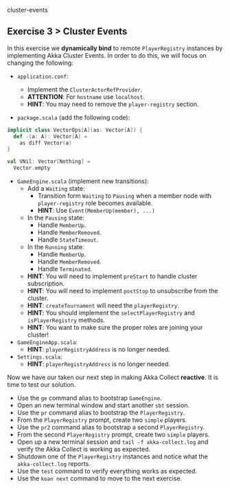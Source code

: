 cluster-events

## Exercise 3 > Cluster Events

In this exercise we **dynamically bind** to remote `PlayerRegistry` instances by implementing Akka Cluster Events. In order to do this, we will focus on changing the following:

- `application.conf`:
    - Implement the `ClusterActorRefProvider`.
    - **ATTENTION**: For `hostname` use `localhost`.
    - **HINT**: You may need to remove the `player-registry` section.

- `package.scala` (add the following code):

```scala
implicit class VectorOps[A](as: Vector[A]) {
  def -(a: A): Vector[A] =
    as diff Vector(a)
}

val VNil: Vector[Nothing] =
  Vector.empty
```

- `GameEngine.scala` (implement new transitions):
    - Add a `Waiting` state:
        - Transition form `Waiting` to `Pausing` when a member node with `player-registry` role becomes available.
        - **HINT**: Use `Event(MemberUp(member), ...)`
    - In the `Pausing` state:
        - Handle `MemberUp`.
        - Handle `MemberRemoved`.
        - Handle `StateTimeout`.
    - In the `Running` state:
        - Handle `MemberUp`.
        - Handle `MemberRemoved`.
        - Handle `Terminated`.
    - **HINT**: You will need to implement `preStart` to handle cluster subscription.
    - **HINT**: You will need to implement `postStop` to unsubscribe from the cluster.
    - **HINT**: `createTournament` will need the `playerRegistry`.
    - **HINT**: You should implement the `selectPlayerRegistry` and `isPlayerRegistry` methods.
    - **HINT**: You want to make sure the proper roles are joining your cluster!
- `GameEngineApp.scala`:
    - **HINT**: `playerRegistryAddress` is no longer needed.
- `Settings.scala`:
    - **HINT**: `playerRegistryAddress` is no longer needed.

Now we have our taken our next step in making Akka Collect **reactive**. It is time to test our solution.

- Use the `ge` command alias to bootstrap `GameEngine`.
- Open an new terminal window and start another `sbt` session.
- Use the `pr` command alias to bootstrap the `PlayerRegistry`.
- From the `PlayerRegistry` prompt, create two `simple` players.
- Use the `pr2` command alias to bootstrap a second `PlayerRegistry`.
- From the second `PlayerRegistry` prompt, create two `simple` players.
- Open up a new terminal session and `tail -f akka-collect.log` and verify the Akka Collect is working as expected.
- Shutdown one of the `PlayerRegistry` instances and notice what the `akka-collect.log` reports.
- Use the `test` command to verify everything works as expected.
- Use the `koan next` command to move to the next exercise.
